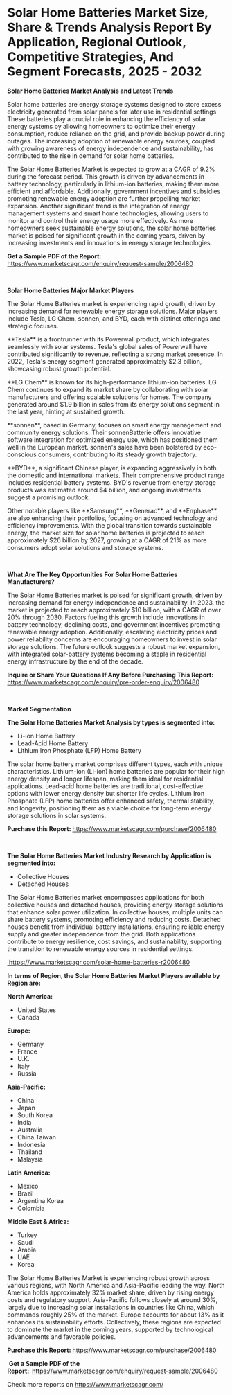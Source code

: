 <p><h1>Solar Home Batteries Market Size, Share & Trends Analysis Report By Application, Regional Outlook, Competitive Strategies, And Segment Forecasts, 2025 - 2032</h1></p><p><strong>Solar Home Batteries Market Analysis and Latest Trends</strong></p>
<p><p>Solar home batteries are energy storage systems designed to store excess electricity generated from solar panels for later use in residential settings. These batteries play a crucial role in enhancing the efficiency of solar energy systems by allowing homeowners to optimize their energy consumption, reduce reliance on the grid, and provide backup power during outages. The increasing adoption of renewable energy sources, coupled with growing awareness of energy independence and sustainability, has contributed to the rise in demand for solar home batteries.</p><p>The Solar Home Batteries Market is expected to grow at a CAGR of 9.2% during the forecast period. This growth is driven by advancements in battery technology, particularly in lithium-ion batteries, making them more efficient and affordable. Additionally, government incentives and subsidies promoting renewable energy adoption are further propelling market expansion. Another significant trend is the integration of energy management systems and smart home technologies, allowing users to monitor and control their energy usage more effectively. As more homeowners seek sustainable energy solutions, the solar home batteries market is poised for significant growth in the coming years, driven by increasing investments and innovations in energy storage technologies.</p></p>
<p><strong>Get a Sample PDF of the Report:&nbsp;</strong> <a href="https://www.marketscagr.com/enquiry/request-sample/2006480?utm_campaign=2882&utm_medium=2&utm_source=Github&utm_content=ia&utm_term=07042025&utm_id=solar-home-batteries">https://www.marketscagr.com/enquiry/request-sample/2006480</a></p>
<p>&nbsp;</p>
<p><strong>Solar Home Batteries Major Market Players</strong></p>
<p><p>The Solar Home Batteries market is experiencing rapid growth, driven by increasing demand for renewable energy storage solutions. Major players include Tesla, LG Chem, sonnen, and BYD, each with distinct offerings and strategic focuses.</p><p>**Tesla** is a frontrunner with its Powerwall product, which integrates seamlessly with solar systems. Tesla's global sales of Powerwall have contributed significantly to revenue, reflecting a strong market presence. In 2022, Tesla's energy segment generated approximately $2.3 billion, showcasing robust growth potential.</p><p>**LG Chem** is known for its high-performance lithium-ion batteries. LG Chem continues to expand its market share by collaborating with solar manufacturers and offering scalable solutions for homes. The company generated around $1.9 billion in sales from its energy solutions segment in the last year, hinting at sustained growth.</p><p>**sonnen**, based in Germany, focuses on smart energy management and community energy solutions. Their sonnenBatterie offers innovative software integration for optimized energy use, which has positioned them well in the European market. sonnen's sales have been bolstered by eco-conscious consumers, contributing to its steady growth trajectory.</p><p>**BYD**, a significant Chinese player, is expanding aggressively in both the domestic and international markets. Their comprehensive product range includes residential battery systems. BYD's revenue from energy storage products was estimated around $4 billion, and ongoing investments suggest a promising outlook.</p><p>Other notable players like **Samsung**, **Generac**, and **Enphase** are also enhancing their portfolios, focusing on advanced technology and efficiency improvements. With the global transition towards sustainable energy, the market size for solar home batteries is projected to reach approximately $26 billion by 2027, growing at a CAGR of 21% as more consumers adopt solar solutions and storage systems.</p></p>
<p>&nbsp;</p>
<p><strong>What Are The Key Opportunities For Solar Home Batteries Manufacturers?</strong></p>
<p><p>The Solar Home Batteries market is poised for significant growth, driven by increasing demand for energy independence and sustainability. In 2023, the market is projected to reach approximately $10 billion, with a CAGR of over 20% through 2030. Factors fueling this growth include innovations in battery technology, declining costs, and government incentives promoting renewable energy adoption. Additionally, escalating electricity prices and power reliability concerns are encouraging homeowners to invest in solar storage solutions. The future outlook suggests a robust market expansion, with integrated solar-battery systems becoming a staple in residential energy infrastructure by the end of the decade.</p></p>
<p><strong>Inquire or Share Your Questions If Any Before Purchasing This Report:</strong> <a href="https://www.marketscagr.com/enquiry/pre-order-enquiry/2006480?utm_campaign=2882&utm_medium=2&utm_source=Github&utm_content=ia&utm_term=07042025&utm_id=solar-home-batteries">https://www.marketscagr.com/enquiry/pre-order-enquiry/2006480</a></p>
<p>&nbsp;</p>
<p><strong>Market Segmentation</strong></p>
<p><strong>The Solar Home Batteries Market Analysis by types is segmented into:</strong></p>
<p><ul><li>Li-ion Home Battery</li><li>Lead-Acid Home Battery</li><li>Lithium Iron Phosphate (LFP) Home Battery</li></ul></p>
<p><p>The solar home battery market comprises different types, each with unique characteristics. Lithium-ion (Li-ion) home batteries are popular for their high energy density and longer lifespan, making them ideal for residential applications. Lead-acid home batteries are traditional, cost-effective options with lower energy density but shorter life cycles. Lithium Iron Phosphate (LFP) home batteries offer enhanced safety, thermal stability, and longevity, positioning them as a viable choice for long-term energy storage solutions in solar systems.</p></p>
<p><strong>Purchase this Report:&nbsp;</strong><a href="https://www.marketscagr.com/purchase/2006480?utm_campaign=2882&utm_medium=2&utm_source=Github&utm_content=ia&utm_term=07042025&utm_id=solar-home-batteries">https://www.marketscagr.com/purchase/2006480</a></p>
<p>&nbsp;</p>
<p><strong>The Solar Home Batteries Market Industry Research by Application is segmented into:</strong></p>
<p><ul><li>Collective Houses</li><li>Detached Houses</li></ul></p>
<p><p>The Solar Home Batteries market encompasses applications for both collective houses and detached houses, providing energy storage solutions that enhance solar power utilization. In collective houses, multiple units can share battery systems, promoting efficiency and reducing costs. Detached houses benefit from individual battery installations, ensuring reliable energy supply and greater independence from the grid. Both applications contribute to energy resilience, cost savings, and sustainability, supporting the transition to renewable energy sources in residential settings.</p></p>
<p><a href="https://www.marketscagr.com/solar-home-batteries-r2006480?utm_campaign=2882&utm_medium=2&utm_source=Github&utm_content=ia&utm_term=07042025&utm_id=solar-home-batteries">&nbsp;https://www.marketscagr.com/solar-home-batteries-r2006480</a></p>
<p><strong>In terms of Region, the Solar Home Batteries Market Players available by Region are:</strong></p>
<p>
    <p> <strong> North America: </strong>
        <ul>
            <li>United States</li>
            <li>Canada</li>
        </ul>
        </p> 
    <p> <strong> Europe: </strong>
        <ul>
            <li>Germany</li>
            <li>France</li>
            <li>U.K.</li>
            <li>Italy</li>
            <li>Russia</li>
        </ul>
        </p> 
    <p> <strong> Asia-Pacific: </strong>
        <ul>
            <li>China</li>
            <li>Japan</li>
            <li>South Korea</li>
            <li>India</li>
            <li>Australia</li>
            <li>China Taiwan</li>
            <li>Indonesia</li>
            <li>Thailand</li>
            <li>Malaysia</li>
        </ul>
        </p> 
    <p> <strong> Latin America: </strong>
        <ul>
            <li>Mexico</li>
            <li>Brazil</li>
            <li>Argentina Korea</li>
            <li>Colombia</li>
        </ul>
        </p> 
    <p> <strong> Middle East & Africa: </strong>
        <ul>
            <li>Turkey</li>
            <li>Saudi</li>
            <li>Arabia</li>
            <li>UAE</li>
            <li>Korea</li>
        </ul>
    </p>
    </p>
<p><p>The Solar Home Batteries Market is experiencing robust growth across various regions, with North America and Asia-Pacific leading the way. North America holds approximately 32% market share, driven by rising energy costs and regulatory support. Asia-Pacific follows closely at around 30%, largely due to increasing solar installations in countries like China, which commands roughly 25% of the market. Europe accounts for about 13% as it enhances its sustainability efforts. Collectively, these regions are expected to dominate the market in the coming years, supported by technological advancements and favorable policies.</p></p>
<p><strong>Purchase this Report: </strong><a href="https://www.marketscagr.com/purchase/2006480?utm_campaign=2882&utm_medium=2&utm_source=Github&utm_content=ia&utm_term=07042025&utm_id=solar-home-batteries">https://www.marketscagr.com/purchase/2006480</a></p>
<p>&nbsp;<strong>Get a Sample PDF of the Report:&nbsp;&nbsp;</strong><a href="https://www.marketscagr.com/enquiry/request-sample/2006480?utm_campaign=2882&utm_medium=2&utm_source=Github&utm_content=ia&utm_term=07042025&utm_id=solar-home-batteries">https://www.marketscagr.com/enquiry/request-sample/2006480</a></p>
<p><strong></strong></p>
<p>Check more reports on <a href="https://www.marketscagr.com/?utm_campaign=2882&utm_medium=2&utm_source=Github&utm_content=ia&utm_term=07042025&utm_id=solar-home-batteries">https://www.marketscagr.com/</a></p>